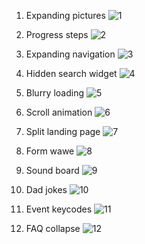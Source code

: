 1. Expanding pictures
![1](https://github.com/MarkTheBoy/50days50projects/assets/146758649/888a7f29-0957-4967-b1d2-b1311811c465)

2. Progress steps
![2](https://github.com/MarkTheBoy/50days50projects/assets/146758649/248ad2d6-9ae6-4c18-9336-5edec0a5c2e4)

3. Expanding navigation
![3](https://github.com/MarkTheBoy/50days50projects/assets/146758649/d543522f-781b-4274-8fe0-921c35077889)

4. Hidden search widget
![4](https://github.com/MarkTheBoy/50days50projects/assets/146758649/0cf5a5f5-2a21-4e2f-95cd-42416dcc6bee)

5. Blurry loading
![5](https://github.com/MarkTheBoy/50days50projects/assets/146758649/a000632c-5f35-4a19-91e1-97dce6b50088)

6. Scroll animation
![6](https://github.com/MarkTheBoy/50days50projects/assets/146758649/fcb3b357-00a3-48d0-ab33-f058a360ab2e)

7. Split landing page
![7](https://github.com/MarkTheBoy/50days50projects/assets/146758649/6088cdd2-1549-4edd-ba6e-472a35e4b040)

8. Form wawe
![8](https://github.com/MarkTheBoy/50days50projects/assets/146758649/637230e1-de9e-44f8-b774-b206302d4a42)

9. Sound board
![9](https://github.com/MarkTheBoy/50days50projects/assets/146758649/eb0bcb30-49d2-4f68-86fb-9ed580610d4d)

10. Dad jokes
![10](https://github.com/MarkTheBoy/50days50projects/assets/146758649/40cb3571-f510-4b0f-ba07-492523e6e0f9)

11. Event keycodes
![11](https://github.com/MarkTheBoy/50days50projects/assets/146758649/5c3a4329-7a75-44fd-9e7e-9a5d573e3187)

12. FAQ collapse
![12](https://github.com/MarkTheBoy/50days50projects/assets/146758649/2b7a34ee-a2d2-4384-b90c-0210a2194e52)
